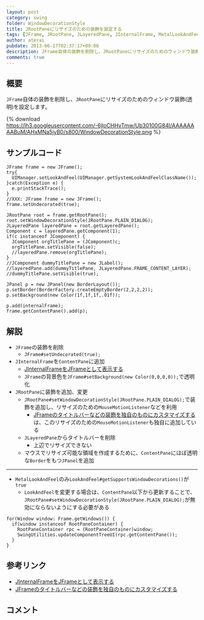 ```yaml
---
layout: post
category: swing
folder: WindowDecorationStyle
title: JRootPaneにリサイズのための装飾を設定する
tags: [JFrame, JRootPane, JLayeredPane, JInternalFrame, MetalLookAndFeel]
author: aterai
pubdate: 2013-06-17T02:37:17+09:00
description: JFrame自体の装飾を削除し、JRootPaneにリサイズのためのウィンドウ装飾(透明)を設定します。
comments: true
---
```

## 概要
`JFrame`自体の装飾を削除し、`JRootPane`にリサイズのためのウィンドウ装飾(透明)を設定します。

{% download https://lh3.googleusercontent.com/-6jloCHHvTmw/Ub30100G84I/AAAAAAAABuM/AHxMNa5jyB0/s800/WindowDecorationStyle.png %}

## サンプルコード
<pre class="prettyprint"><code>JFrame frame = new JFrame();
try{
  UIManager.setLookAndFeel(UIManager.getSystemLookAndFeelClassName());
}catch(Exception e) {
  e.printStackTrace();
}
//XXX: JFrame frame = new JFrame();
frame.setUndecorated(true);

JRootPane root = frame.getRootPane();
root.setWindowDecorationStyle(JRootPane.PLAIN_DIALOG);
JLayeredPane layeredPane = root.getLayeredPane();
Component c = layeredPane.getComponent(1);
if(c instanceof JComponent) {
  JComponent orgTitlePane = (JComponent)c;
  orgTitlePane.setVisible(false);
  //layeredPane.remove(orgTitlePane);
}
//JComponent dummyTitlePane = new JLabel();
//layeredPane.add(dummyTitlePane, JLayeredPane.FRAME_CONTENT_LAYER);
//dummyTitlePane.setVisible(true);

JPanel p = new JPanel(new BorderLayout());
p.setBorder(BorderFactory.createEmptyBorder(2,2,2,2));
p.setBackground(new Color(1f,1f,1f,.01f));

p.add(internalFrame);
frame.getContentPane().add(p);
</code></pre>

## 解説
- `JFrame`の装飾を削除
    - `JFrame#setUndecorated(true);`
- `JInternalFrame`を`ContentPane`に追加
    - [JInternalFrameをJFrameとして表示する](http://terai.xrea.jp/Swing/InternalFrameTitleBar.html)
    - `JFrame`の背景色を`JFrame#setBackground(new Color(0,0,0,0));`で透明化
- `JRootPane`に装飾を追加、変更
    - `JRootPane#setWindowDecorationStyle(JRootPane.PLAIN_DIALOG);`で装飾を追加し、リサイズのための`MouseMotionListener`などを利用
        - [JFrameのタイトルバーなどの装飾を独自のものにカスタマイズする](http://terai.xrea.jp/Swing/CustomDecoratedFrame.html)は、このリサイズのための`MouseMotionListener`も独自に追加している
    - `JLayeredPane`からタイトルバーを削除
        - 上辺でリサイズできない
    - マウスでリサイズ可能な領域を作成するために、`ContentPane`にほぼ透明な`Border`をもつ`JPanel`を追加

<!-- dummy comment line for breaking list -->

- - - -
- `MetalLookAndFeel`のみ`LookAndFeel#getSupportsWindowDecorations()`が`true`
    - `LookAndFeel`を変更する場合は、`ContentPane`以下から更新することで、`JRootPane#setWindowDecorationStyle(JRootPane.PLAIN_DIALOG);`が無効にならないようにする必要がある

<!-- dummy comment line for breaking list -->

<pre class="prettyprint"><code>for(Window window: Frame.getWindows()) {
  if(window instanceof RootPaneContainer) {
    RootPaneContainer rpc = (RootPaneContainer)window;
    SwingUtilities.updateComponentTreeUI(rpc.getContentPane());
  }
}
</code></pre>

## 参考リンク
- [JInternalFrameをJFrameとして表示する](http://terai.xrea.jp/Swing/InternalFrameTitleBar.html)
- [JFrameのタイトルバーなどの装飾を独自のものにカスタマイズする](http://terai.xrea.jp/Swing/CustomDecoratedFrame.html)

<!-- dummy comment line for breaking list -->

## コメント
